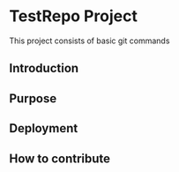 # TestRepo Project
This project consists of basic git commands
## Introduction
## Purpose
## Deployment
## How to contribute

